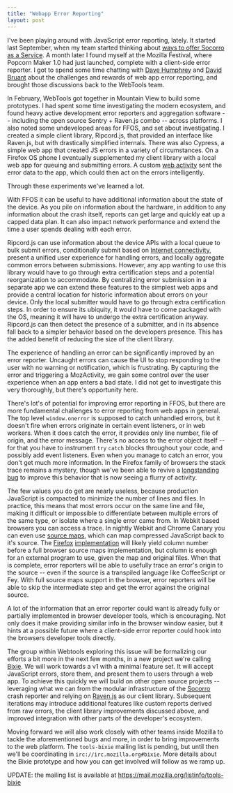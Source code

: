 ```yaml
---
title: "Webapp Error Reporting"
layout: post
---
```


I've been playing around with JavaScript error reporting, lately. It started last September, when my team started thinking about [ways to offer Socorro as a Service](http://www.twobraids.com/2012/11/socorro-as-service.html). A month later I found myself at the Mozilla Festival, where Popcorn Maker 1.0 had just launched, complete with a client-side error reporter. I got to spend some time chatting with [Dave Humphrey](http://vocamus.net/dave/?p=1532) and [David Bruant](https://twitter.com/DavidBruant) about the challenges and rewards of web app error reporting, and brought those discussions back to the WebTools team.

In February, WebTools got together in Mountain View to build some prototypes. I had spent some time investigating the modern ecosystem, and found heavy active development error reporters and aggregation software -- including the open source Sentry + Raven.js combo -- across platforms. I also noted some undeveloped areas for FFOS, and set about investigating. I created a simple client library, Ripcord.js, that provided an interface like Raven.js, but with drastically simplified internals. There was also Cypress, a simple web app that created JS errors in a variety of circumstances. On a Firefox OS phone I eventually supplemented my client library with a local web app for queuing and submitting errors. A custom [web activity](https://hacks.mozilla.org/2013/01/introducing-web-activities/) sent the error data to the app, which could then act on the errors intelligently.

Through these experiments we've learned a lot.

With FFOS it can be useful to have additional information about the state of the device. As you pile on information about the hardware, in addition to any information about the crash itself, reports can get large and quickly eat up a capped data plan. It can also impact network performance and extend the time a user spends dealing with each error.

Ripcord.js can use information about the device APIs with a local queue to bulk submit errors, conditionally submit based on [Internet connectivity](https://developer.mozilla.org/en-US/docs/DOM/window.navigator.connection), present a unified user experience for handling errors, and locally aggregate common errors between submissions. However, any app wanting to use this library would have to go through extra certification steps and a potential reorganization to accommodate. By centralizing error submission in a separate app we can extend these features to the simplest web apps and provide a central location for historic information about errors on your device. Only the local submitter would have to go through extra certification steps. In order to ensure its ubiquity, it would have to come packaged with the OS, meaning it will have to undergo the extra certification anyway. Ripcord.js can then detect the presence of a submitter, and in its absence fall back to a simpler behavior based on the developers presence. This has the added benefit of reducing the size of the client library.

The experience of handling an error can be significantly improved by an error reporter. Uncaught errors can cause the UI to stop responding to the user with no warning or notification, which is frustrating. By capturing the error and triggering a MozActivity, we gain some control over the user experience when an app enters a bad state. I did not get to investigate this very thoroughly, but there's opportunity here.

There's lot's of potential for improving error reporting in FFOS, but there are more fundamental challenges to error reporting from web apps in general. The top level `window.onerror` is supposed to catch unhandled errors, but it doesn't fire when errors originate in certain event listeners, or in web workers. When it does catch the error, it provides only line number, file of origin, and the error message. There's no access to the error object itself -- for that you have to instrument `try` `catch` blocks throughout your code, and possibly add event listeners. Even when you manage to catch an error, you don't get much more information. In the Firefox family of browsers the stack trace remains a mystery, though we've been able to revive a [longstanding bug](https://bugzilla.mozilla.org/show_bug.cgi?id=355430) to improve this behavior that is now seeing a flurry of activity.

The few values you do get are nearly useless, because production JavaScript is compacted to minimize the number of lines and files. In practice, this means that most errors occur on the same line and file, making it difficult or impossible to differentiate between multiple errors of the same type, or isolate where a single error came from. In Webkit based browsers you can access a trace. In nightly Webkit and Chrome Canary you can even use [source maps](http://www.html5rocks.com/en/tutorials/developertools/sourcemaps), which can map compressed JavaScript back to it's source. The [Firefox](https://bugzilla.mozilla.org/show_bug.cgi?id=771597) [implementation](https://bugzilla.mozilla.org/show_bug.cgi?id=827639) will likely yield column number before a full browser source maps implementation, but column is enough for an external program to use, given the map and original files. When that is complete, error reporters will be able to usefully trace an error's origin to the source -- even if the source is a transpiled language like CoffeeScript or Fey. With full source maps support in the browser, error reporters will be able to skip the intermediate step and get the error against the original source.

A lot of the information that an error reporter could want is already fully or partially implemented in browser developer tools, which is encouraging. Not only does it make providing similar info in the browser window easier, but it hints at a possible future where a client-side error reporter could hook into the browsers developer tools directly.

The group within Webtools exploring this issue will be formalizing our efforts a bit more in the next few months, in a new project we're calling [Bixie](https://en.wikipedia.org/wiki/Bixie). We will work towards a v1 with a minimal feature set. It will accept JavaScript errors, store them, and present them to users through a web app. To achieve this quickly we will build on other open source projects -- leveraging what we can from the modular infrastructure of the [Socorro](https://github.com/mozilla/socorro) crash reporter and relying on [Raven.js](https://github.com/getsentry/raven-js) as our client library. Subsequent iterations may introduce additional features like custom reports derived from raw errors, the client library improvements discussed above, and improved integration with other parts of the developer's ecosystem.

Moving forward we will also work closely with other teams inside Mozilla to tackle the aforementioned bugs and more, in order to bring improvements to the web platform. The `tools-bixie` mailing list is pending, but until then we'll be coordinating in `irc://irc.mozilla.org#bixie`. More details about the Bixie prototype and how you can get involved will follow as we ramp up.

UPDATE: the mailing list is available at https://mail.mozilla.org/listinfo/tools-bixie

